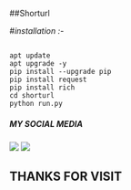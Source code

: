 ##Shorturl

#_installation :-_

```

apt update 
apt upgrade -y
pip install --upgrade pip
pip install request
pip install rich
cd shorturl
python run.py

```
##### MY SOCIAL MEDIA

[![](https://img.shields.io/badge/Github-black?logo=Github&logoColor=red&labelColor=black)](https://github.com/hasan1818666891)
[![](https://img.shields.io/badge/Facebook-black?logo=Facebook&logoColor=red&labelColor=black)](https://www.facebook.com/khondokerxhasan)


<h2> THANKS FOR VISIT <h2\>

